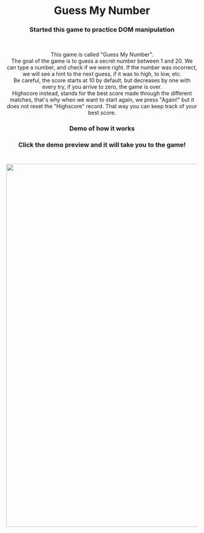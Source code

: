 <h1 align="center">Guess My Number  </h1>
<h3 align="center">Started this game to practice DOM manipulation </h3>
<br>
<p align="center">This game is called "Guess My Number". 
<br>
The goal of the game is to guess a secret number between 1 and 20. We can type a number, and check if we were right. If the number was incorrect, we will see a hint to the next guess, if it was to high, to low, etc. 
<br>
Be careful, the score starts at 10 by default, but decreases by one with every try, if you arrive to zero, the game is over.
<br> 
Highscore instead, stands for the best score made through the different matches, that's why when we want to start again, we press "Again!" but it does not reset the "Highscore" record. That way you can keep track of your best score.
</p>
<h3 align="center"> Demo of how it works<h3>
<p align="center">
Click the demo preview and it will take you to the game!
<br>
<br>
<br>
<a href="https://lnce21.github.io/guessMyNumberGame/" target="_blank"> <img src="img/guessMyNumberGif.gif" width="1104" height="955" alt="Game Demo"/></a>
</>

